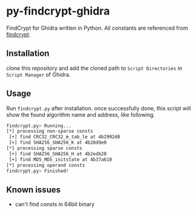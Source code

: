 # py-findcrypt-ghidra

FindCrypt for Ghidra written in Python.
All constants are referenced from [findcrypt](https://github.com/you0708/ida/tree/master/idapython_tools/findcrypt).

## Installation

clone this repository and add the cloned path to `Script Directories` in `Script Manager` of Ghidra.

## Usage

Run `findcrypt.py` after installation. once successfully done, this script will show the found algorithm name and address, like following.

```bash
findcrypt.py> Running...
[*] processing non-sparse consts
 [+] find CRC32_CRC32_m_tab_le at 4b2992d0
 [+] find SHA256_SHA256_K at 4b28d9e0
[*] processing sparse consts
 [+] find SHA256_SHA256_H at 4b2edb20
 [+] find MD5_MD5_initstate at 4b37a610
[*] processing operand consts
findcrypt.py> Finished!
```

## Known issues

 - can't find consts in 64bit binary